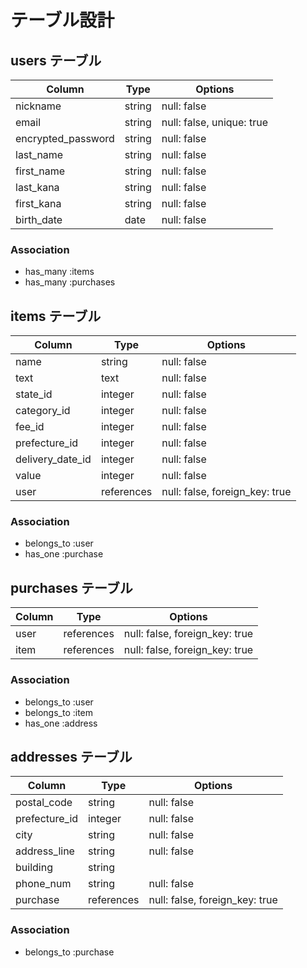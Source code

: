 # テーブル設計

## users テーブル

| Column               | Type    | Options                   |
| -------------------- | ------  | ------------------------- |
| nickname             | string  | null: false               |
| email                | string  | null: false, unique: true |
| encrypted_password   | string  | null: false               |
| last_name            | string  | null: false               |
| first_name           | string  | null: false               |
| last_kana            | string  | null: false               |
| first_kana           | string  | null: false               |
| birth_date           | date    | null: false               |

### Association

- has_many :items
- has_many :purchases

## items テーブル

| Column           | Type       | Options                        |
| ---------------- | ---------- | ------------------------------ |
| name             | string     | null: false                    |
| text             | text       | null: false                    |
| state_id         | integer    | null: false                    |
| category_id      | integer    | null: false                    |
| fee_id           | integer    | null: false                    |
| prefecture_id    | integer    | null: false                    |
| delivery_date_id | integer    | null: false                    |
| value            | integer    | null: false                    |
| user             | references | null: false, foreign_key: true |

### Association

- belongs_to :user
- has_one :purchase

## purchases テーブル

| Column       | Type       | Options                        |
| ------------ | ---------- | ------------------------------ |
| user         | references | null: false, foreign_key: true |
| item         | references | null: false, foreign_key: true |

### Association

- belongs_to :user
- belongs_to :item
- has_one :address

## addresses テーブル

| Column          | Type       | Options                        |
| --------------- | ---------- | ------------------------------ |
| postal_code     | string     | null: false                    |
| prefecture_id   | integer    | null: false                    |
| city            | string     | null: false                    |
| address_line    | string     | null: false                    |
| building        | string     |                                |
| phone_num       | string     | null: false                    |
| purchase        | references | null: false, foreign_key: true |

### Association

- belongs_to :purchase